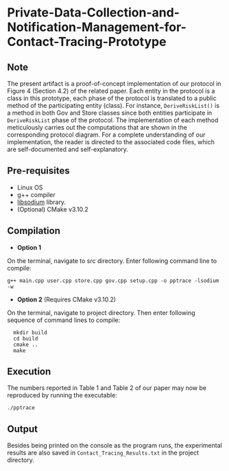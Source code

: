 # Private-Data-Collection-and-Notification-Management-for-Contact-Tracing-Prototype

## Note
The present artifact is a proof-of-concept implementation of our protocol in Figure 4 (Section 4.2) of the related paper. Each entity in the protocol is a class in this prototype, each phase of the protocol is translated to a public method of the participating entity (class). For instance, `DeriveRiskList()` is a method in both Gov and Store classes since both entities participate in `DeriveRiskList` phase of the protocol. The implementation of each method meticulously carries out the computations that are shown in the corresponding protocol diagram. For a complete understanding of our implementation, the reader is directed to the associated code files, which are self-documented and self-explanatory.  

## Pre-requisites 
- Linux OS 
- g++ compiler 
- [libsodium](https://libsodium.gitbook.io/doc/installation) library.
- (Optional) CMake v3.10.2

## Compilation 
- **Option 1**

On the terminal, navigate to src directory. Enter following command line to compile: 
```
g++ main.cpp user.cpp store.cpp gov.cpp setup.cpp -o pptrace -lsodium -w
```
- **Option 2** (Requires CMake v3.10.2)

On the terminal, navigate to project directory. Then enter following sequence of command lines to compile:
```
  mkdir build
  cd build
  cmake ..
  make
```

## Execution 
The numbers reported in Table 1 and Table 2 of our paper may now be reproduced by running the executable: 
```
./pptrace
```

## Output
Besides being printed on the console as the program runs, the experimental results are also saved in `Contact_Tracing_Results.txt` in the project directory.
